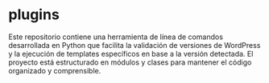 # plugins
Este repositorio contiene una herramienta de línea de comandos desarrollada en Python que facilita la validación de versiones de WordPress y la ejecución de templates específicos en base a la versión detectada. El proyecto está estructurado en módulos y clases para mantener el código organizado y comprensible.
